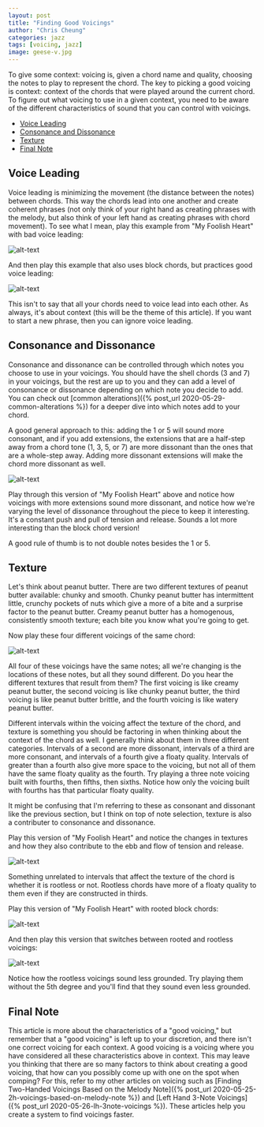 ```yaml
---
layout: post
title: "Finding Good Voicings"
author: "Chris Cheung"
categories: jazz
tags: [voicing, jazz]
image: geese-v.jpg
---
```


To give some context: voicing is, given a chord name and quality, choosing the notes to play to represent the chord. The key to picking a good voicing is context: context of the chords that were played around the current chord. To figure out what voicing to use in a given context, you need to be aware of the different characteristics of sound that you can control with voicings.

- [Voice Leading](#voice-leading)
- [Consonance and Dissonance](#consonance-and-dissonance)
- [Texture](#texture)
- [Final Note](#final-note)

## Voice Leading

Voice leading is minimizing the movement (the distance between the notes) between chords. This way the chords lead into one another and create coherent phrases (not only think of your right hand as creating phrases with the melody, but also think of your left hand as creating phrases with chord movement). To see what I mean, play this example from "My Foolish Heart" with bad voice leading:

![alt-text]({{site.github.url}}/assets/posts/finding-good-voicings/voice-leading-bad.png "My Foolish Heart with Bad Voice Leading")

And then play this example that also uses block chords, but practices good voice leading:

![alt-text]({{site.github.url}}/assets/posts/finding-good-voicings/voice-leading-good.png "My Foolish Heart with Good Voice Leading")

This isn't to say that all your chords need to voice lead into each other. As always, it's about context (this will be the theme of this article). If you want to start a new phrase, then you can ignore voice leading.

## Consonance and Dissonance

Consonance and dissonance can be controlled through which notes you choose to use in your voicings. You should have the shell chords (3 and 7) in your voicings, but the rest are up to you and they can add a level of consonance or dissonance depending on which note you decide to add. You can check out [common alterations]({% post_url 2020-05-29-common-alterations %}) for a deeper dive into which notes add to your chord.

A good general approach to this: adding the 1 or 5 will sound more consonant, and if you add extensions, the extensions that are a half-step away from a chord tone (1, 3, 5, or 7) are more dissonant than the ones that are a whole-step away. Adding more dissonant extensions will make the chord more dissonant as well.

![alt-text]({{site.github.url}}/assets/posts/finding-good-voicings/consonance-and-dissonance.png "My Foolish Heart with Consonance and Dissonance")

Play through this version of "My Foolish Heart" above and notice how voicings with more extensions sound more dissonant, and notice how we're varying the level of dissonance throughout the piece to keep it interesting. It's a constant push and pull of tension and release. Sounds a lot more interesting than the block chord version!

A good rule of thumb is to not double notes besides the 1 or 5.

## Texture

Let's think about peanut butter. There are two different textures of peanut butter available: chunky and smooth. Chunky peanut butter has intermittent little, crunchy pockets of nuts which give a more of a bite and a surprise factor to the peanut butter. Creamy peanut butter has a homogenous, consistently smooth texture; each bite you know what you're going to get.

Now play these four different voicings of the same chord:

![alt-text]({{site.github.url}}/assets/posts/finding-good-voicings/textures-1.png "C-7 Different Textures")

All four of these voicings have the same notes; all we're changing is the locations of these notes, but all they sound different. Do you hear the different textures that result from them? The first voicing is like creamy peanut butter, the second voicing is like chunky peanut butter, the third voicing is like peanut butter brittle, and the fourth voicing is like watery peanut butter.

Different intervals within the voicing affect the texture of the chord, and texture is something you should be factoring in when thinking about the context of the chord as well. I generally think about them in three different categories. Intervals of a second are more dissonant, intervals of a third are more consonant, and intervals of a fourth give a floaty quality. Intervals of greater than a fourth also give more space to the voicing, but not all of them have the same floaty quality as the fourth. Try playing a three note voicing built with fourths, then fifths, then sixths. Notice how only the voicing built with fourths has that particular floaty quality.

It might be confusing that I'm referring to these as consonant and dissonant like the previous section, but I think on top of note selection, texture is also a contributer to consonance and dissonance.

Play this version of "My Foolish Heart" and notice the changes in textures and how they also contribute to the ebb and flow of tension and release.

![alt-text]({{site.github.url}}/assets/posts/finding-good-voicings/textures-2.png "My Foolish Heart Different Textures")

Something unrelated to intervals that affect the texture of the chord is whether it is rootless or not. Rootless chords have more of a floaty quality to them even if they are constructed in thirds.

Play this version of "My Foolish Heart" with rooted block chords:

![alt-text]({{site.github.url}}/assets/posts/finding-good-voicings/rooted.png "My Foolish Heart Rooted")

And then play this version that switches between rooted and rootless voicings:

![alt-text]({{site.github.url}}/assets/posts/finding-good-voicings/rootless.png "My Foolish Heart Rootless")

Notice how the rootless voicings sound less grounded. Try playing them without the 5th degree and you'll find that they sound even less grounded.

## Final Note

This article is more about the characteristics of a "good voicing," but remember that a "good voicing" is left up to your discretion, and there isn't one correct voicing for each context. A good voicing is a voicing where you have considered all these characteristics above in context. This may leave you thinking that there are so many factors to think about creating a good voicing, that how can you possibly come up with one on the spot when comping? For this, refer to my other articles on voicing such as [Finding Two-Handed Voicings Based on the Melody Note]({% post_url 2020-05-25-2h-voicings-based-on-melody-note %}) and [Left Hand 3-Note Voicings]({% post_url 2020-05-26-lh-3note-voicings %}). These articles help you create a system to find voicings faster.